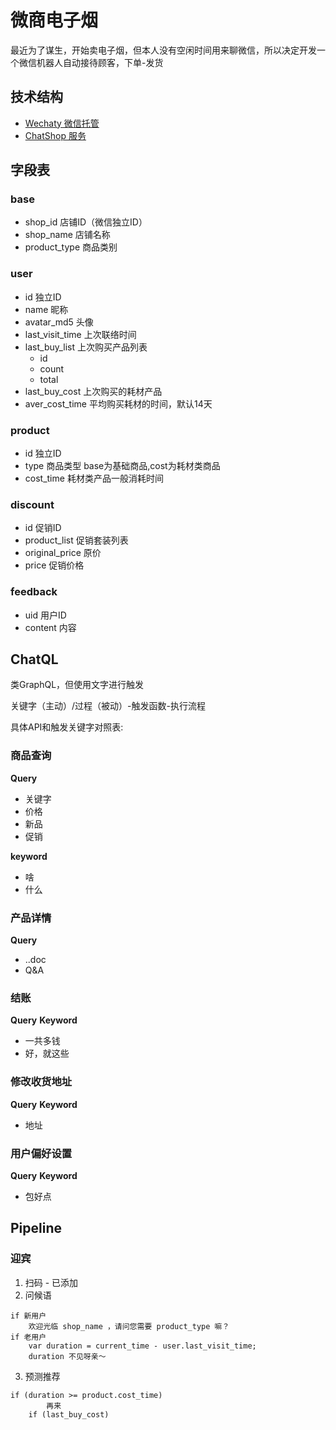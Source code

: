 # 微商电子烟

最近为了谋生，开始卖电子烟，但本人没有空闲时间用来聊微信，所以决定开发一个微信机器人自动接待顾客，下单-发货

## 技术结构
+ [Wechaty 微信托管](https://github.com/wechaty/wechaty)
+ [ChatShop 服务](../services/ChatShop.md)

## 字段表

### base
- shop_id 店铺ID（微信独立ID）
- shop_name 店铺名称
- product_type 商品类别

### user
- id 独立ID
- name 昵称
- avatar_md5 头像
- last_visit_time 上次联络时间
- last_buy_list 上次购买产品列表
    - id
    - count
    - total
- last_buy_cost 上次购买的耗材产品
- aver_cost_time 平均购买耗材的时间，默认14天

### product
- id 独立ID
- type 商品类型 base为基础商品,cost为耗材类商品
- cost_time 耗材类产品一般消耗时间

### discount
- id 促销ID
- product_list 促销套装列表
- original_price 原价
- price 促销价格

### feedback
- uid 用户ID
- content 内容


## ChatQL

类GraphQL，但使用文字进行触发

关键字（主动）/过程（被动）-触发函数-执行流程

具体API和触发关键字对照表:


### 商品查询
**Query**
+ 关键字
+ 价格
+ 新品
+ 促销

**keyword**
+ 啥
+ 什么


### 产品详情
**Query**
+ ..doc
+ Q&A


### 结账
**Query**
**Keyword**
+ 一共多钱
+ 好，就这些


### 修改收货地址
**Query**
**Keyword**
+ 地址


### 用户偏好设置
**Query**
**Keyword**
+ 包好点



## Pipeline

### 迎宾
1. 扫码 - 已添加
2. 问候语
```
if 新用户
    欢迎光临 shop_name ，请问您需要 product_type 嘛？
if 老用户
    var duration = current_time - user.last_visit_time;
    duration 不见呀亲～
```
3. 预测推荐
```
if (duration >= product.cost_time)
        再来
    if (last_buy_cost)
```